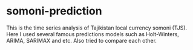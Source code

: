 # somoni-prediction
This is the time series analysis of Tajikistan local currency somoni (TJS). Here I used several famous predictions models such as Holt-Winters, ARIMA, SARIMAX and etc. Also tried to compare each other.

